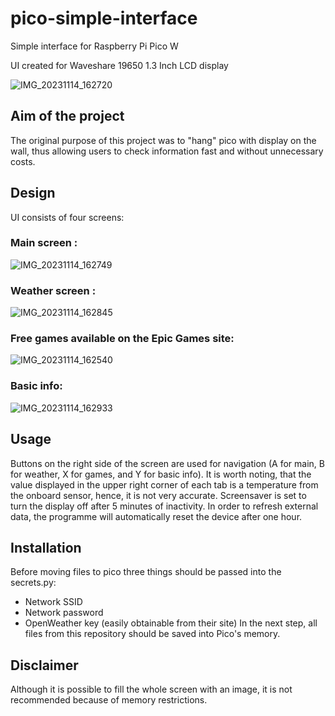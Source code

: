 # pico-simple-interface
Simple interface for Raspberry Pi Pico W

UI created for Waveshare 19650 1.3 Inch LCD display

![IMG_20231114_162720](https://github.com/AntekBrudka/pico-w-simple-interface/assets/45321229/119944e0-7c51-4380-908e-cd9fdb7bff1d)
                 
## Aim of the project
The original purpose of this project was to "hang" pico with display on the wall, thus allowing users to check information fast and without unnecessary costs.

## Design
UI consists of four screens:

### Main screen : 

![IMG_20231114_162749](https://github.com/AntekBrudka/pico-w-simple-interface/assets/45321229/bcd954d2-d2a6-404b-8cf8-19635ab5754c)

### Weather screen :

![IMG_20231114_162845](https://github.com/AntekBrudka/pico-w-simple-interface/assets/45321229/0b449cef-5a5e-4488-87b0-c7dadb86617f)

### Free games available on the Epic Games site:

![IMG_20231114_162540](https://github.com/AntekBrudka/pico-w-simple-interface/assets/45321229/a3efacdb-599b-4f33-88f9-f5f7fbbc0eda)

### Basic info:

![IMG_20231114_162933](https://github.com/AntekBrudka/pico-w-simple-interface/assets/45321229/96854458-8bc8-4932-8356-3ca8cb9edca7)

## Usage
Buttons on the right side of the screen are used for navigation (A for main, B for weather, X for games, and Y for basic info). 
It is worth noting, that the value displayed in the upper right corner of each tab is a temperature from the onboard sensor, hence, it is not very accurate. 
Screensaver is set to turn the display off after 5 minutes of inactivity. In order to refresh external data, the programme will automatically reset the device after one hour. 

## Installation
Before moving files to pico three things should be passed into the secrets.py:
 - Network SSID
 - Network password
 - OpenWeather key (easily obtainable from their site)
In the next step, all files from this repository should be saved into Pico's memory.

## Disclaimer
Although it is possible to fill the whole screen with an image, it is not recommended because of memory restrictions.
